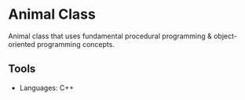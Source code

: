 # Animal Class

Animal class that uses fundamental procedural programming & object-oriented programming concepts.

## Tools

* Languages: C++